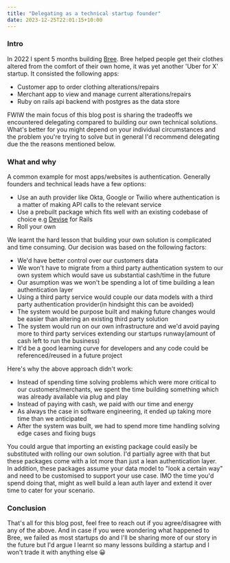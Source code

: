 ```yaml
---
title: "Delegating as a technical startup founder"
date: 2023-12-25T22:01:15+10:00
---
```


### Intro

In 2022 I spent 5 months building [Bree](https://www.linkedin.com/company/bree-services/). Bree helped people get their clothes altered from the comfort of their own home, it was yet another 'Uber for X' startup. It consisted the following apps:

- Customer app to order clothing alterations/repairs
- Merchant app to view and manage current alterations/repairs
- Ruby on rails api backend with postgres as the data store

FWIW the main focus of this blog post is sharing the tradeoffs we encountered delegating compared to building our own technical solutions. What's better for you might depend on your individual circumstances and the problem you're trying to solve but in general I'd recommend delegating due the the reasons mentioned below.

### What and why

A common example for most apps/websites is authentication. Generally founders and technical leads have a few options:

- Use an auth provider like Okta, Google or Twilio where authentication is a matter of making API calls to the relevant service
- Use a prebuilt package which fits well with an existing codebase of choice e.g [Devise](https://github.com/heartcombo/devise) for Rails
- Roll your own

We learnt the hard lesson that building your own solution is complicated and time consuming. Our decision was based on the following factors:

- We'd have better control over our customers data
- We won't have to migrate from a third party authentication system to our own system which would save us substantial cash/time in the future
- Our asumption was we won't be spending a lot of time building a lean authentication layer
- Using a third party service would couple our data models with a third party authentication provider(in hindsight this can be avoided)
- The system would be purpose built and making future changes would be easier than altering an existing third party solution
- The system would run on our own infrastructure and we'd avoid paying more to third party services extending our startups runway(amount of cash left to run the business)
- It'd be a good learning curve for developers and any code could be referenced/reused in a future project

Here's why the above approach didn't work:

- Instead of spending time solving problems which were more critical to our customers/merchants, we spent the time building something which was already available via plug and play
- Instead of paying with cash, we paid with our time and energy
- As always the case in software engineering, it ended up taking more time than we anticipated
- After the system was built, we had to spend more time handling solving edge cases and fixing bugs

You could argue that importing an existing package could easily be substituted with rolling our own solution. I'd partially agree with that but these packages come with a lot more than just a lean authentication layer. In addition, these packages assume your data model to "look a certain way" and need to be customised to support your use case. IMO the time you'd spend doing that, might as well build a lean auth layer and extend it over time to cater for your scenario.

### Conclusion

That's all for this blog post, feel free to reach out if you agree/disagree with any of the above. And in case if you were wondering what happened to Bree, we failed as most startups do and I'll be sharing more of our story in the future but I'd argue I learnt so many lessons building a startup and I won't trade it with anything else 😀
